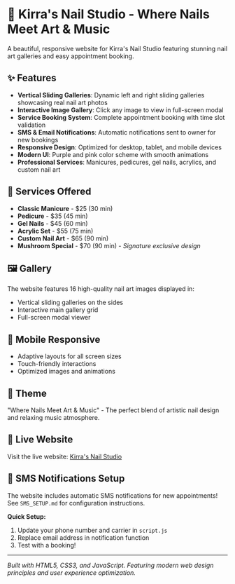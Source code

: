 # 💅 Kirra's Nail Studio - Where Nails Meet Art & Music

A beautiful, responsive website for Kirra's Nail Studio featuring stunning nail art galleries and easy appointment booking.

## ✨ Features

- **Vertical Sliding Galleries**: Dynamic left and right sliding galleries showcasing real nail art photos
- **Interactive Image Gallery**: Click any image to view in full-screen modal
- **Service Booking System**: Complete appointment booking with time slot validation
- **SMS & Email Notifications**: Automatic notifications sent to owner for new bookings
- **Responsive Design**: Optimized for desktop, tablet, and mobile devices
- **Modern UI**: Purple and pink color scheme with smooth animations
- **Professional Services**: Manicures, pedicures, gel nails, acrylics, and custom nail art

## 🎨 Services Offered

- **Classic Manicure** - $25 (30 min)
- **Pedicure** - $35 (45 min) 
- **Gel Nails** - $45 (60 min)
- **Acrylic Set** - $55 (75 min)
- **Custom Nail Art** - $65 (90 min)
- **Mushroom Special** - $70 (90 min) - *Signature exclusive design*

## 🖼️ Gallery

The website features 16 high-quality nail art images displayed in:
- Vertical sliding galleries on the sides
- Interactive main gallery grid
- Full-screen modal viewer

## 📱 Mobile Responsive

- Adaptive layouts for all screen sizes
- Touch-friendly interactions
- Optimized images and animations

## 🎵 Theme

"Where Nails Meet Art & Music" - The perfect blend of artistic nail design and relaxing music atmosphere.

## 🚀 Live Website

Visit the live website: [Kirra's Nail Studio](https://hligon35.github.io/itskirra)

## 📱 SMS Notifications Setup

The website includes automatic SMS notifications for new appointments! See `SMS_SETUP.md` for configuration instructions.

**Quick Setup:**
1. Update your phone number and carrier in `script.js`
2. Replace email address in notification function
3. Test with a booking!

---

*Built with HTML5, CSS3, and JavaScript. Featuring modern web design principles and user experience optimization.*
